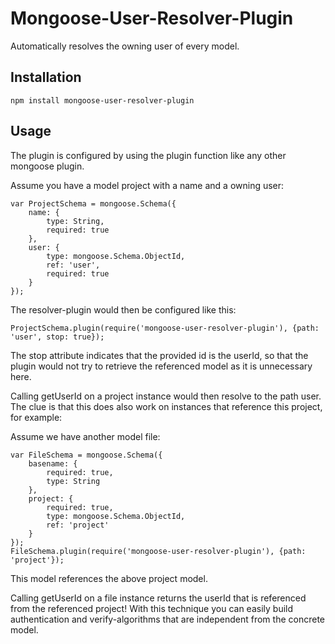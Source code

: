 # Mongoose-User-Resolver-Plugin
Automatically resolves the owning user of every model.

Installation
-----------

```
npm install mongoose-user-resolver-plugin
```

Usage
----------

The plugin is configured by using the plugin function like any other mongoose plugin.

Assume you have a model project with a name and a owning user:

```
var ProjectSchema = mongoose.Schema({
    name: {
        type: String,
        required: true
    },
    user: {
        type: mongoose.Schema.ObjectId,
        ref: 'user',
        required: true
    }
});
```

The resolver-plugin would then be configured like this:

```
ProjectSchema.plugin(require('mongoose-user-resolver-plugin'), {path: 'user', stop: true});
```

The stop attribute indicates that the provided id is the userId, so that the plugin would not try to retrieve the referenced model
as it is unnecessary here.

Calling getUserId on a project instance would then resolve to the path user.
The clue is that this does also work on instances that reference this project, for example:

Assume we have another model file:

```
var FileSchema = mongoose.Schema({
    basename: {
        required: true,
        type: String
    },
    project: {
        required: true,
        type: mongoose.Schema.ObjectId,
        ref: 'project'
    }
});
FileSchema.plugin(require('mongoose-user-resolver-plugin'), {path: 'project'});
```

This model references the above project model.

Calling getUserId on a file instance returns the userId that is referenced from the referenced project!
With this technique you can easily build authentication and verify-algorithms that are independent from the concrete model.